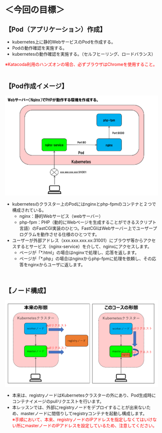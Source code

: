 # ＜今回の目標＞
## 【Pod（アプリケーション）作成】  
- kubernetes上に静的WebサービスのPodを作成する。  
- Podの動作確認を実施する。  
- kubernetesの動作確認を実施する。（セルフヒーリング、ロードバランス）   

<span style="color: red; ">※Katacoda利用のハンズオンの場合、必ずブラウザはChromeを使用すること。</span>  
<br>

## 【Pod作成イメージ】  

![Pod Image](./assets/PodImage.png)  

- kubernetesのクラスター上のPodにはnginxとphp-fpmのコンテナと２つで構成されている。  
    - nginx：静的Webサービス（webサーバー）
    - php-fpm：PHP（動的にWebページを生成することができるスクリプト言語）のFastCGI実装のひとつ。FastCGIはWebサーバー上でユーザープログラムを動作させる仕様のひとつです。  
- ユーザーが外部アドレス（xxx.xxx.xxx.xx:31001）にブラウザ等からアクセスするとサービス（nginx-service）を介して、nginxにアクセスします。  
    - ページが「\*.html」の場合はnginxで処理し、応答を返します。  
    - ページが「\*.php」の場合はnginxからphp-fpmに処理を依頼し、その応答をnginxからユーザに返します。  
<br>

## 【ノード構成】  

![Node](./assets/Node.png)

- 本来は、registryノードはKubernetesクラスターの外にあり、Pod生成時にコンテナイメージのpullリクエストを行います。  
- 本レッスンでは、外部にregistryノードをデプロイすることが出来ないため、masterノードに間借りしてregistryコンテナを起動し構成します。   
<span style="color: red; ">※手順において、本来、registryノードのIPアドレスを指定しなくてはいけない所にmasterノードのIPアドレスを設定しているため、注意してください。</span>  

